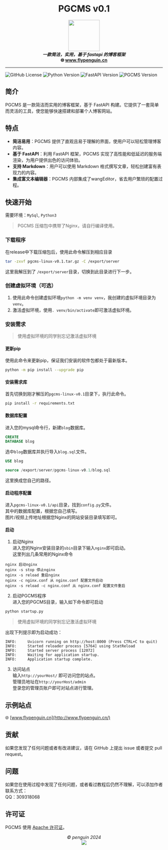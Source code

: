 <h1 align="center">PGCMS v0.1</h1>


<p align="center">
<img src="http://42.193.96.127/static/images/default_avatar.png" width="100"><br>
<b><i>一款简洁，实用，基于 fastapi 的博客框架</i></b><br>
<b>🌐 <a href="http://www.flypenguin.cn/">www.flypenguin.cn</a></b>
</p>

---

![GitHub License](https://img.shields.io/github/license/penguin239/pgcms-linux)
![Python Version](https://img.shields.io/badge/Python-3.8-green.svg)
![FastAPI Version](https://img.shields.io/badge/FastAPI-0.109.1-green.svg)
![PGCMS Version](https://img.shields.io/badge/PGCMS-v0.1-green.svg)

## 简介

PGCMS 是一款简洁而实用的博客框架，基于 FastAPI 构建。它提供了一套简单而灵活的工具，使您能够快速搭建和部署个人博客网站。

## 特点

- **简洁易用**：PGCMS 提供了直观且易于理解的界面，使用户可以轻松管理博客内容。
- **基于 FastAPI**：利用 FastAPI 框架，PGCMS 实现了高性能和低延迟的服务端渲染，为用户提供出色的访问体验。
- **支持 Markdown**：用户可以使用 Markdown 格式撰写文章，轻松创建富有表现力的内容。
- **集成富文本编辑器**：PGCMS 内部集成了wangEditor，省去用户繁琐的配置过程。

## 快速开始

需要环境：```MySql```, ```Python3```
> PGCMS 压缩包中携带了Nginx，请自行编译使用。

### 下载程序

在release中下载压缩包后，使用此命令解压到相应目录

```bash
tar -zxvf pgcms-linux-v0.1.tar.gz -C /export/server
```

这里我解压到了 ```/export/server```目录，切换到此目录进行下一步。

### 创建虚拟环境（可选）

1. 使用此命令创建虚拟环境```python -m venv venv```，我创建的虚拟环境目录为```venv```。
2. 激活虚拟环境，使用```. venv/bin/activate```即可激活虚拟环境。

### 安装需求

> 使用虚拟环境的同学别忘记激活虚拟环境

#### 更新pip

使用此命令来更新pip，保证我们安装的软件包都处于最新版本。

```bash
python -m pip install --upgrade pip
```

#### 安装需求库

首先切换到刚才解压的```pgcms-linux-v0.1```目录下，执行此命令。

```bash
pip install -r requirements.txt
```

#### 数据库配置

进入您的mysql命令行，新建```blog```数据库。

```sql
CREATE
DATABASE blog
```

选中```blog```数据库并执行导入```blog.sql```文件。

```sql
USE blog

source /export/server/pgcms-linux-v0.1/blog.sql
```

这里换成您自己的路径。

#### 启动程序配置

进入```pgcms-linux-v0.1/api```目录，找到```config.py```文件。\
其中的数据库配置，根据您自己填写。\
图片/视频上传地址根据您Nginx的网站安装目录填写即可。

#### 启动

1. 启动Nginx\
   进入您的Nginx安装目录的```sbin```目录下输入```nginx```即可启动。\
   这里列出几条常用的Nginx命令

```
nginx 启动nginx
nginx -s stop 停止nginx
nginx -s reload 重启nginx
nginx -c nginx.conf 从 nginx.conf 配置文件启动
nginx -s reload -c nginx.conf 从 nginx.conf 配置文件重启
```

2. 启动PGCMS程序\
   进入您的PGCMS目录，输入如下命令即可启动

```bash
python startup.py
```

> 使用虚拟环境的同学别忘记激活虚拟环境

出现下列提示即为启动成功：

```
INFO:     Uvicorn running on http://host:8000 (Press CTRL+C to quit)
INFO:     Started reloader process [5764] using StatReload
INFO:     Started server process [12072]
INFO:     Waiting for application startup.
INFO:     Application startup complete.
```

3. 访问站点\
   输入```http://yourHost/``` 即可访问您的站点。\
   管理员地址在```http://yourHost/admin``` \
   登录您的管理员账户即可对站点进行管理。

## 示例站点

🌐 [www.flypenguin.cn](http://www.flypenguin.cn/)

## 贡献

如果您发现了任何问题或者有改进建议，请在 GitHub 上提出 issue 或者提交 pull request。

## 问题

如果您在使用过程中发现了任何问题，或者看过教程后仍然不理解，可以添加作者联系方式：\
QQ：309318068

## 许可证

PGCMS 使用 [Apache 许可证](https://github.com/penguin239/pgcms-linux/blob/main/LICENSE)。


<p align="center">
<i>© penguin 2024</i><br>
<img src="http://42.193.96.127/static/images/github.png"><br>
</p>
